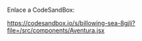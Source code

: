 Enlace a CodeSandBox:

https://codesandbox.io/s/billowing-sea-8gjli?file=/src/components/Aventura.jsx